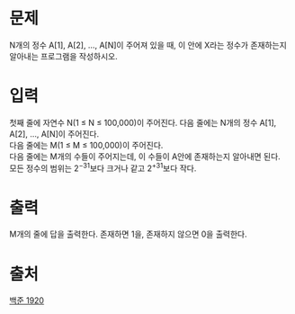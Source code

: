 <h1>문제</h1>

N개의 정수 A[1], A[2], …, A[N]이 주어져 있을 때, 이 안에 X라는 정수가 존재하는지 알아내는 프로그램을 작성하시오.

<h1>입력</h1>

첫째 줄에 자연수 N(1 ≤ N ≤ 100,000)이 주어진다. 다음 줄에는 N개의 정수 A[1], A[2], …, A[N]이 주어진다.<br/>
다음 줄에는 M(1 ≤ M ≤ 100,000)이 주어진다.<br/>
다음 줄에는 M개의 수들이 주어지는데, 이 수들이 A안에 존재하는지 알아내면 된다.<br/>
모든 정수의 범위는 $2^{-31}$보다 크거나 같고 $2^{+31}$보다 작다.<br/>

<h1>출력</h1>

M개의 줄에 답을 출력한다. 존재하면 1을, 존재하지 않으면 0을 출력한다.

<h1>출처</h1>

[백준 1920](https://www.acmicpc.net/problem/1920)
